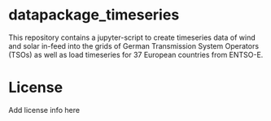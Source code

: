 # datapackage_timeseries
This repository contains a jupyter-script to create timeseries data of wind and solar in-feed into the grids of German Transmission System Operators (TSOs) as well as load timeseries for 37 European countries from ENTSO-E.
# License
Add license info here
